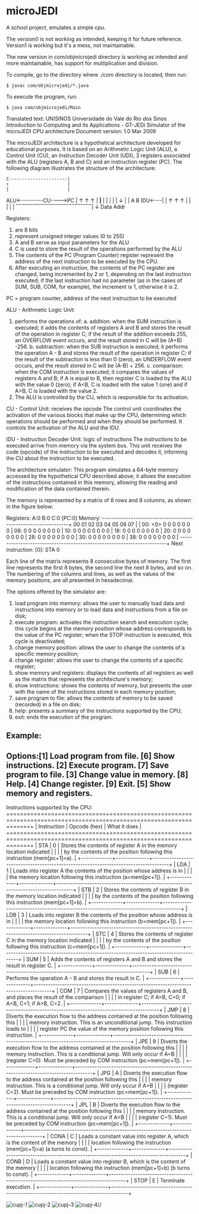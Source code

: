 
# microJEDI
A school project, emulates a simple cpu.

The version0 is not working as intended, keeping it for future reference.
Version1 is working but it's a mess, not maintainable.

The new version in com/objmicrojedi directory is working as intended and more maintainable, has support for multiplication and division.

To compile, go to the directory where ./com directory is located, then run:
```
$ javac com/objmicrojedi/*.java
```

To execute the program, run:
```
$ java com/objmicrojedi/Main
```

Translated text:
UNISINOS
Universidade do Vale do Rio dos Sinos
Introduction to Computing and its Applications - GT-JEDi
Simulator of the microJEDI CPU architecture
Document version: 1.0 Mar 2009

The microJEDI architecture is a hypothetical architecture developed for educational purposes.
It is based on an Arithmetic Logic Unit (ALU), a Control Unit (CU), an Instruction Decoder Unit (UDI),
3 registers associated with the ALU (registers A, B and C) and an instruction register (PC).
The following diagram illustrates the structure of the architecture:

    C----------------------|
    ↑                      |
    |                      |
   ALU←---------CU---->PC  |
    ↑            ↑     ↑   |
____|____        |     |   |
|       |        ↓     |   |
A       B       IDU←---|   |
↑       ↑        ↑         |
|       |        |         |
‾‾‾‾‾‾‾‾‾‾‾‾‾‾‾‾‾‾‾‾‾‾‾‾‾‾‾|
                           ↓
                       Data Addr

Registers:
1. are 8 bits
2. represent unsigned integer values ​​(0 to 255)
3. A and B serve as input parameters for the ALU
4. C is used to store the result of the operations performed by the ALU
5. The contents of the PC (Program Counter) register represent the address of the next instruction
to be executed by the CPU.
6. After executing an instruction, the contents of the PC register are changed, being incremented
by 2 or 1, depending on the last instruction executed; if the last instruction had no parameter
(as in the cases of SUM, SUB, COM, for example), the increment is 1, otherwise it is 2.

PC = program counter, address of the next instruction to be executed

ALU - Arithmetic Logic Unit:
1. performs the operations of:
    a. addition: when the SUM instruction is executed; it adds the contents of registers A and B
    and stores the result of the operation in register C; if the result of the addition exceeds
    255, an OVERFLOW event occurs, and the result stored in C will be (A+B) -256.
    b. subtraction: when the SUB instruction is executed; it performs the operation A - B and stores
    the result of the operation in register C; if the result of the subtraction is less than
    0 (zero), an UNDERFLOW event occurs, and the result stored in C will be (A-B) + 256.
    c. comparison: when the COM instruction is executed; it compares the values ​​of registers A and B;
    if A is equal to B, then register C is loaded by the ALU with the value 0 (zero);
    if A<B, C is loaded with the value 1 (one) and if A>B, C is loaded with the value 2.
2. The ALU is controlled by the CU, which is responsible for its activation.

CU - Control Unit:
receives the opcode
The control unit coordinates the activation of the various blocks that make up the CPU,
determining which operations should be performed and when they should be performed.
It controls the activation of the ALU and the IDU.

IDU - Instruction Decoder Unit:
logic of instructions
The instructions to be executed arrive from memory via the system bus.
This unit receives the code (opcode) of the instruction to be executed and decodes it,
informing the CU about the instruction to be executed.

The architecture simulator:
This program simulates a 64-byte memory accessed by the hypothetical CPU described above;
it allows the execution of the instructions contained in this memory,
allowing the reading and modification of the data contained therein.

The memory is represented by a matrix of 8 rows and 8 columns, as shown in the figure below:

Registers:      A:0     B:0     C:0     [PC:0]
Memory: ----------------------------------------------------------------+
        00      01      02      03      04      05      06      07      |
                                                                        |
00:     <0>     0       0       0       0       0       0       0       |
08:     0       0       0       0       0       0       0       0       |
10:     0       0       0       0       0       0       0       0       |
18:     0       0       0       0       0       0       0       0       |
20:     0       0       0       0       0       0       0       0       |
28:     0       0       0       0       0       0       0       0       |
30:     0       0       0       0       0       0       0       0       |
38:     0       0       0       0       0       0       0       0       |
------------------------------------------------------------------------+
Next instruction: [0]:          STA 0

Each line of the matrix represents 8 consecutive bytes of memory. The first line represents the
first 8 bytes, the second line the next 8 bytes, and so on.
The numbering of the columns and lines, as well as the values ​​of the memory positions, are all
presented in hexadecimal.

The options offered by the simulator are:
1. load program into memory: allows the user to manually load data and instructions into memory
    or to load data and instructions from a file on disk;
2. execute program: activates the instruction search and execution cycle; this cycle begins at
    the memory position whose address corresponds to the value of the PC register;
    when the STOP instruction is executed, this cycle is deactivated;
3. change memory position: allows the user to change the contents of a specific memory position;
4. change register: allows the user to change the contents of a specific register;
5. show memory and registers: displays the contents of all registers as well as the matrix that
    represents the architecture's memory;
6. show instructions: shows the contents of memory, but presents the user with the name of the
    instructions stored in each memory position;
7. save program to file: allows the contents of memory to be saved (recorded) in a file on disk;
8. help: presents a summary of the instructions supported by the CPU;
9. exit: ends the execution of the program.

Example:
-------------------------------------------------------------------------------
Options:[1] Load program from file.     [6] Show instructions.
        [2] Execute program.            [7] Save program to file.
        [3] Change value in memory.     [8] Help.
        [4] Change register.            [9] Exit.
        [5] Show memory and registers.
-------------------------------------------------------------------------------

Instructions supported by the CPU:
+=============+==============+=====================================================================================+
| Instruction | Opcode (hex) |                                    What it does                                     |
+=============+==============+=====================================================================================+
| STA         | 0            | Stores the contents of register A in the memory location indicated                  |
|             |              | by the contents of the position following this instruction (mem[pc+1]=a).           |
+-------------+--------------+-------------------------------------------------------------------------------------+
| LDA         | 1            | Loads into register A the contents of the position whose address is in              |
|             |              | the memory location following this instruction (a=mem[pc+1]).                       |
+-------------+--------------+-------------------------------------------------------------------------------------+
| STB         | 2            | Stores the contents of register B in the memory location indicated                  |
|             |              | by the contents of the position following this instruction (mem[pc+1]=b).           |
+-------------+--------------+-------------------------------------------------------------------------------------+
| LDB         | 3            | Loads into register B the contents of the position whose address is in              |
|             |              | the memory location following this instruction (b=mem[pc+1]).                       |
+-------------+--------------+-------------------------------------------------------------------------------------+
| STC         | 4            | Stores the contents of register C in the memory location indicated                  |
|             |              | by the contents of the position following this instruction (c=mem[pc+1]).           |
+-------------+--------------+-------------------------------------------------------------------------------------+
| SUM         | 5            | Adds the contents of registers A and B and stores the result in register C.         |
+-------------+--------------+-------------------------------------------------------------------------------------+
| SUB         | 6            | Performs the operation A – B and stores the result in C.                            |
+-------------+--------------+-------------------------------------------------------------------------------------+
| COM         | 7            | Compares the values ​​of registers A and B, and places the result of the comparison   |
|             |              | in register C; if A=B, C=0; if A<B, C=1; if A>B, C=2.                               |
+-------------+--------------+-------------------------------------------------------------------------------------+
| JMP         | 8            | Diverts the execution flow to the address contained at the position following this  |
|             |              | memory instruction. This is an unconditional jump. This instruction loads to        |
|             |              | register PC the value of the memory position following this instruction.            |
+-------------+--------------+-------------------------------------------------------------------------------------+
| JPE         | 9            | Diverts the execution flow to the address contained at the position following this  |
|             |              | memory instruction. This is a conditional jump. Will only occur if A=B              |
|             |              | (register C=0). Must be preceded by COM instruction (pc=mem[pc+1]).                 |
+-------------+--------------+-------------------------------------------------------------------------------------+
| JPG         | A            | Diverts the execution flow to the address contained at the position following this  |
|             |              | memory instruction. This is a conditional jump. Will only occur if A>B              |
|             |              | (register C=2). Must be preceded by COM instruction (pc=mem[pc+1]).                 |
+-------------+--------------+-------------------------------------------------------------------------------------+
| JPL         | B            | Diverts the execution flow to the address contained at the position following this  |
|             |              | memory instruction. This is a conditional jump. Will only occur if A<B              |
|             |              | (register C=1). Must be preceded by COM instruction (pc=mem[pc+1]).                 |
+-------------+--------------+-------------------------------------------------------------------------------------+
| CONA        | C            | Loads a constant value into register A, which is the content of the memory          |
|             |              | location following the instruction (mem[pc+1]=a) (a turns to const).                |
+-------------+--------------+-------------------------------------------------------------------------------------+
| CONB        | D            | Loads a constant value into register B, which is the content of the memory          |
|             |              | location following the instruction (mem[pc+1]=b) (b turns to const).                |
+-------------+--------------+-------------------------------------------------------------------------------------+
| STOP        | E            | Terminate execution.                                                                |
+-------------+--------------+-------------------------------------------------------------------------------------+

![cupj-1](https://user-images.githubusercontent.com/49696706/120048850-ad90c600-bfee-11eb-9cec-6678d16fcf50.png)
![cupj-2](https://user-images.githubusercontent.com/49696706/120048871-c4371d00-bfee-11eb-9ccb-94efcfb282bc.png)
![cupj-3](https://user-images.githubusercontent.com/49696706/120048888-c8633a80-bfee-11eb-8b82-5dcc107c4c01.png)
![cupj-4](https://user-images.githubusercontent.com/49696706/120048890-c9946780-bfee-11eb-8afb-2254afbe0abe.png)//
